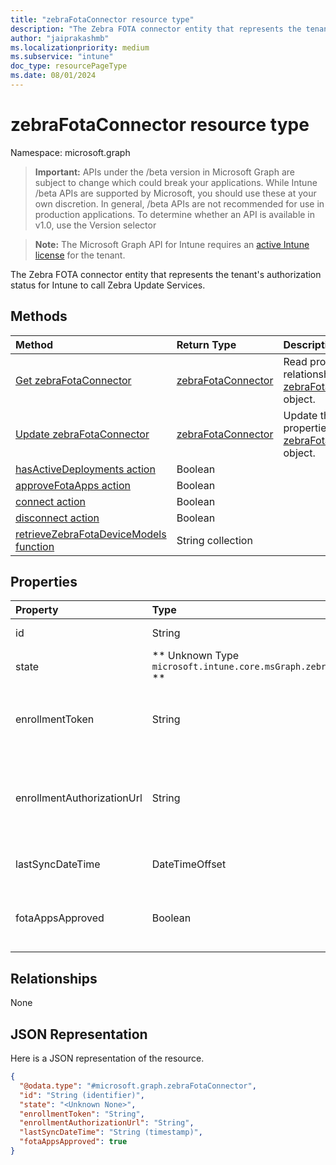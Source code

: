 ```yaml
---
title: "zebraFotaConnector resource type"
description: "The Zebra FOTA connector entity that represents the tenant's authorization status for Intune to call Zebra Update Services."
author: "jaiprakashmb"
ms.localizationpriority: medium
ms.subservice: "intune"
doc_type: resourcePageType
ms.date: 08/01/2024
---
```


# zebraFotaConnector resource type

Namespace: microsoft.graph

> **Important:** APIs under the /beta version in Microsoft Graph are subject to change which could break your applications. While Intune /beta APIs are supported by Microsoft, you should use these at your own discretion. In general, /beta APIs are not recommended for use in production applications. To determine whether an API is available in v1.0, use the Version selector

> **Note:** The Microsoft Graph API for Intune requires an [active Intune license](https://go.microsoft.com/fwlink/?linkid=839381) for the tenant.

The Zebra FOTA connector entity that represents the tenant's authorization status for Intune to call Zebra Update Services.

## Methods
|Method|Return Type|Description|
|:---|:---|:---|
|[Get zebraFotaConnector](../api/intune-androidfotaservice-zebrafotaconnector-get.md)|[zebraFotaConnector](../resources/intune-androidfotaservice-zebrafotaconnector.md)|Read properties and relationships of the [zebraFotaConnector](../resources/intune-androidfotaservice-zebrafotaconnector.md) object.|
|[Update zebraFotaConnector](../api/intune-androidfotaservice-zebrafotaconnector-update.md)|[zebraFotaConnector](../resources/intune-androidfotaservice-zebrafotaconnector.md)|Update the properties of a [zebraFotaConnector](../resources/intune-androidfotaservice-zebrafotaconnector.md) object.|
|[hasActiveDeployments action](../api/intune-androidfotaservice-zebrafotaconnector-hasactivedeployments.md)|Boolean||
|[approveFotaApps action](../api/intune-androidfotaservice-zebrafotaconnector-approvefotaapps.md)|Boolean||
|[connect action](../api/intune-androidfotaservice-zebrafotaconnector-connect.md)|Boolean||
|[disconnect action](../api/intune-androidfotaservice-zebrafotaconnector-disconnect.md)|Boolean||
|[retrieveZebraFotaDeviceModels function](../api/intune-androidfotaservice-zebrafotaconnector-retrievezebrafotadevicemodels.md)|String collection||

## Properties
|Property|Type|Description|
|:---|:---|:---|
|id|String|Id of ZebraFotaConnector.|
|state|** Unknown Type `microsoft.intune.core.msGraph.zebraFotaConnectorState` **|The Zebra connector state.|
|enrollmentToken|String|Tenant enrollment token from Zebra. The token is used to enroll Zebra devices in the FOTA Service via app config.|
|enrollmentAuthorizationUrl|String|Complete account enrollment authorization URL. This corresponds to verification_uri_complete in the Zebra API documentations.|
|lastSyncDateTime|DateTimeOffset|Date and time when the account was last synched with Zebra|
|fotaAppsApproved|Boolean|Flag indicating if required Firmware Over-the-Air (FOTA) Apps have been approved.|

## Relationships
None

## JSON Representation
Here is a JSON representation of the resource.
<!-- {
  "blockType": "resource",
  "keyProperty": "id",
  "@odata.type": "microsoft.graph.zebraFotaConnector"
}
-->
``` json
{
  "@odata.type": "#microsoft.graph.zebraFotaConnector",
  "id": "String (identifier)",
  "state": "<Unknown None>",
  "enrollmentToken": "String",
  "enrollmentAuthorizationUrl": "String",
  "lastSyncDateTime": "String (timestamp)",
  "fotaAppsApproved": true
}
```
